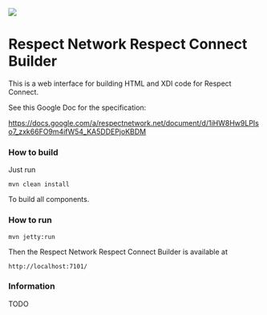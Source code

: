 <img src="http://respectnetwork.github.com/rn-member-graph-service/images/logo.png"><br>

Respect Network Respect Connect Builder
=======================================

This is a web interface for building HTML and XDI code for Respect Connect.

See this Google Doc for the specification:

https://docs.google.com/a/respectnetwork.net/document/d/1iHW8Hw9LPIso7_zxk66FO9m4ifW54_KA5DDEPjoKBDM

### How to build

Just run

    mvn clean install

To build all components.

### How to run

    mvn jetty:run

Then the Respect Network Respect Connect Builder is available at

	http://localhost:7101/

### Information

TODO

